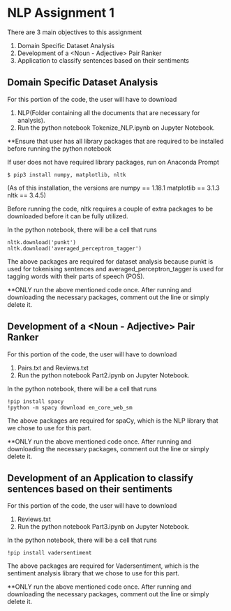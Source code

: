 # NLP Assignment 1

There are 3 main objectives to this assignment

1. Domain Specific Dataset Analysis
2. Development of a <Noun - Adjective> Pair Ranker
3. Application to classify sentences based on their sentiments

## Domain Specific Dataset Analysis

For this portion of the code, the user will have to download

1. NLP(Folder containing all the documents that are necessary for analysis).
2. Run the python notebook Tokenize_NLP.ipynb on Jupyter Notebook.

\*\*Ensure that user has all library packages that are required to be installed before running the python notebook

If user does not have required library packages,
run on Anaconda Prompt

```
$ pip3 install numpy, matplotlib, nltk
```

(As of this installation, the versions are
numpy == 1.18.1
matplotlib == 3.1.3
nltk == 3.4.5)

Before running the code, nltk requires a couple of extra packages to be downloaded before it can be fully utilized.

In the python notebook, there will be a cell that runs

```
nltk.download('punkt')
nltk.download('averaged_perceptron_tagger')
```

The above packages are required for dataset analysis because punkt is used for tokenising sentences and averaged_perceptron_tagger is used for tagging words with their parts of speech (POS).

\*\*ONLY run the above mentioned code once. After running and downloading the necessary packages, comment out the line or simply delete it.

## Development of a <Noun - Adjective> Pair Ranker

For this portion of the code, the user will have to download

1. Pairs.txt and Reviews.txt
2. Run the python notebook Part2.ipynb on Jupyter Notebook.

In the python notebook, there will be a cell that runs

```
!pip install spacy
!python -m spacy download en_core_web_sm
```

The above packages are required for spaCy, which is the NLP library that we chose to use for this part.

\*\*ONLY run the above mentioned code once. After running and downloading the necessary packages, comment out the line or simply delete it.

## Development of an Application to classify sentences based on their sentiments

For this portion of the code, the user will have to download

1. Reviews.txt
2. Run the python notebook Part3.ipynb on Jupyter Notebook.

In the python notebook, there will be a cell that runs

```
!pip install vadersentiment

```

The above packages are required for Vadersentiment, which is the sentiment analysis library that we chose to use for this part.

\*\*ONLY run the above mentioned code once. After running and downloading the necessary packages, comment out the line or simply delete it.
